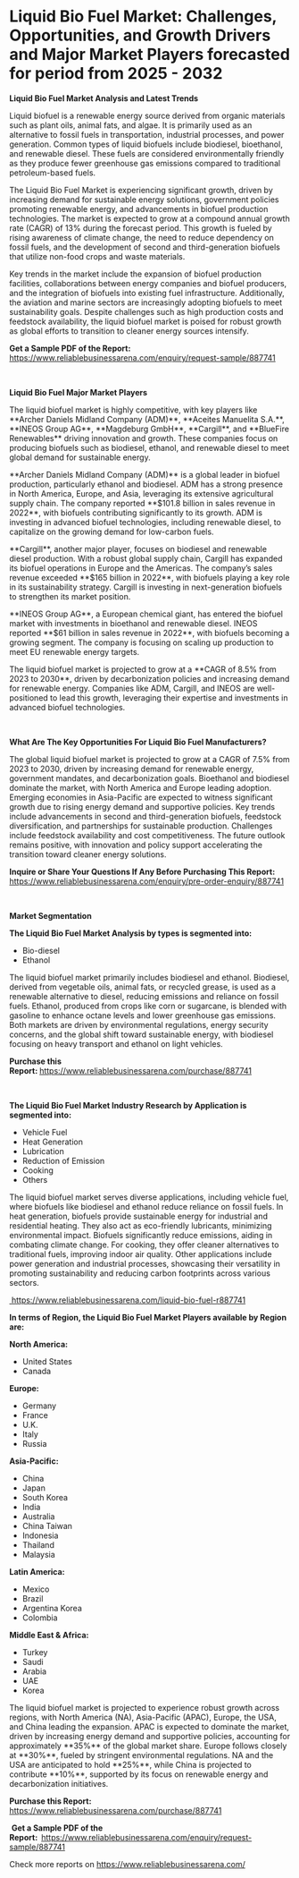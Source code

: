 <p><h1>Liquid Bio Fuel Market: Challenges, Opportunities, and Growth Drivers and Major Market Players forecasted for period from 2025 - 2032</h1></p><p><strong>Liquid Bio Fuel Market Analysis and Latest Trends</strong></p>
<p><p>Liquid biofuel is a renewable energy source derived from organic materials such as plant oils, animal fats, and algae. It is primarily used as an alternative to fossil fuels in transportation, industrial processes, and power generation. Common types of liquid biofuels include biodiesel, bioethanol, and renewable diesel. These fuels are considered environmentally friendly as they produce fewer greenhouse gas emissions compared to traditional petroleum-based fuels.</p><p>The Liquid Bio Fuel Market is experiencing significant growth, driven by increasing demand for sustainable energy solutions, government policies promoting renewable energy, and advancements in biofuel production technologies. The market is expected to grow at a compound annual growth rate (CAGR) of 13% during the forecast period. This growth is fueled by rising awareness of climate change, the need to reduce dependency on fossil fuels, and the development of second and third-generation biofuels that utilize non-food crops and waste materials.</p><p>Key trends in the market include the expansion of biofuel production facilities, collaborations between energy companies and biofuel producers, and the integration of biofuels into existing fuel infrastructure. Additionally, the aviation and marine sectors are increasingly adopting biofuels to meet sustainability goals. Despite challenges such as high production costs and feedstock availability, the liquid biofuel market is poised for robust growth as global efforts to transition to cleaner energy sources intensify.</p></p>
<p><strong>Get a Sample PDF of the Report:&nbsp;</strong> <a href="https://www.reliablebusinessarena.com/enquiry/request-sample/887741?utm_campaign=2041&utm_medium=2&utm_source=Github&utm_content=ia&utm_term=26012025&utm_id=liquid-bio-fuel">https://www.reliablebusinessarena.com/enquiry/request-sample/887741</a></p>
<p>&nbsp;</p>
<p><strong>Liquid Bio Fuel Major Market Players</strong></p>
<p><p>The liquid biofuel market is highly competitive, with key players like **Archer Daniels Midland Company (ADM)**, **Aceites Manuelita S.A.**, **INEOS Group AG**, **Magdeburg GmbH**, **Cargill**, and **BlueFire Renewables** driving innovation and growth. These companies focus on producing biofuels such as biodiesel, ethanol, and renewable diesel to meet global demand for sustainable energy.</p><p>**Archer Daniels Midland Company (ADM)** is a global leader in biofuel production, particularly ethanol and biodiesel. ADM has a strong presence in North America, Europe, and Asia, leveraging its extensive agricultural supply chain. The company reported **$101.8 billion in sales revenue in 2022**, with biofuels contributing significantly to its growth. ADM is investing in advanced biofuel technologies, including renewable diesel, to capitalize on the growing demand for low-carbon fuels.</p><p>**Cargill**, another major player, focuses on biodiesel and renewable diesel production. With a robust global supply chain, Cargill has expanded its biofuel operations in Europe and the Americas. The company’s sales revenue exceeded **$165 billion in 2022**, with biofuels playing a key role in its sustainability strategy. Cargill is investing in next-generation biofuels to strengthen its market position.</p><p>**INEOS Group AG**, a European chemical giant, has entered the biofuel market with investments in bioethanol and renewable diesel. INEOS reported **$61 billion in sales revenue in 2022**, with biofuels becoming a growing segment. The company is focusing on scaling up production to meet EU renewable energy targets.</p><p>The liquid biofuel market is projected to grow at a **CAGR of 8.5% from 2023 to 2030**, driven by decarbonization policies and increasing demand for renewable energy. Companies like ADM, Cargill, and INEOS are well-positioned to lead this growth, leveraging their expertise and investments in advanced biofuel technologies.</p></p>
<p>&nbsp;</p>
<p><strong>What Are The Key Opportunities For Liquid Bio Fuel Manufacturers?</strong></p>
<p><p>The global liquid biofuel market is projected to grow at a CAGR of 7.5% from 2023 to 2030, driven by increasing demand for renewable energy, government mandates, and decarbonization goals. Bioethanol and biodiesel dominate the market, with North America and Europe leading adoption. Emerging economies in Asia-Pacific are expected to witness significant growth due to rising energy demand and supportive policies. Key trends include advancements in second and third-generation biofuels, feedstock diversification, and partnerships for sustainable production. Challenges include feedstock availability and cost competitiveness. The future outlook remains positive, with innovation and policy support accelerating the transition toward cleaner energy solutions.</p></p>
<p><strong>Inquire or Share Your Questions If Any Before Purchasing This Report:</strong> <a href="https://www.reliablebusinessarena.com/enquiry/pre-order-enquiry/887741?utm_campaign=2041&utm_medium=2&utm_source=Github&utm_content=ia&utm_term=26012025&utm_id=liquid-bio-fuel">https://www.reliablebusinessarena.com/enquiry/pre-order-enquiry/887741</a></p>
<p>&nbsp;</p>
<p><strong>Market Segmentation</strong></p>
<p><strong>The Liquid Bio Fuel Market Analysis by types is segmented into:</strong></p>
<p><ul><li>Bio-diesel</li><li>Ethanol</li></ul></p>
<p><p>The liquid biofuel market primarily includes biodiesel and ethanol. Biodiesel, derived from vegetable oils, animal fats, or recycled grease, is used as a renewable alternative to diesel, reducing emissions and reliance on fossil fuels. Ethanol, produced from crops like corn or sugarcane, is blended with gasoline to enhance octane levels and lower greenhouse gas emissions. Both markets are driven by environmental regulations, energy security concerns, and the global shift toward sustainable energy, with biodiesel focusing on heavy transport and ethanol on light vehicles.</p></p>
<p><strong>Purchase this Report:&nbsp;</strong><a href="https://www.reliablebusinessarena.com/purchase/887741?utm_campaign=2041&utm_medium=2&utm_source=Github&utm_content=ia&utm_term=26012025&utm_id=liquid-bio-fuel">https://www.reliablebusinessarena.com/purchase/887741</a></p>
<p>&nbsp;</p>
<p><strong>The Liquid Bio Fuel Market Industry Research by Application is segmented into:</strong></p>
<p><ul><li>Vehicle Fuel</li><li>Heat Generation</li><li>Lubrication</li><li>Reduction of Emission</li><li>Cooking</li><li>Others</li></ul></p>
<p><p>The liquid biofuel market serves diverse applications, including vehicle fuel, where biofuels like biodiesel and ethanol reduce reliance on fossil fuels. In heat generation, biofuels provide sustainable energy for industrial and residential heating. They also act as eco-friendly lubricants, minimizing environmental impact. Biofuels significantly reduce emissions, aiding in combating climate change. For cooking, they offer cleaner alternatives to traditional fuels, improving indoor air quality. Other applications include power generation and industrial processes, showcasing their versatility in promoting sustainability and reducing carbon footprints across various sectors.</p></p>
<p><a href="https://www.reliablebusinessarena.com/liquid-bio-fuel-r887741?utm_campaign=2041&utm_medium=2&utm_source=Github&utm_content=ia&utm_term=26012025&utm_id=liquid-bio-fuel">&nbsp;https://www.reliablebusinessarena.com/liquid-bio-fuel-r887741</a></p>
<p><strong>In terms of Region, the Liquid Bio Fuel Market Players available by Region are:</strong></p>
<p>
    <p> <strong> North America: </strong>
        <ul>
            <li>United States</li>
            <li>Canada</li>
        </ul>
        </p> 
    <p> <strong> Europe: </strong>
        <ul>
            <li>Germany</li>
            <li>France</li>
            <li>U.K.</li>
            <li>Italy</li>
            <li>Russia</li>
        </ul>
        </p> 
    <p> <strong> Asia-Pacific: </strong>
        <ul>
            <li>China</li>
            <li>Japan</li>
            <li>South Korea</li>
            <li>India</li>
            <li>Australia</li>
            <li>China Taiwan</li>
            <li>Indonesia</li>
            <li>Thailand</li>
            <li>Malaysia</li>
        </ul>
        </p> 
    <p> <strong> Latin America: </strong>
        <ul>
            <li>Mexico</li>
            <li>Brazil</li>
            <li>Argentina Korea</li>
            <li>Colombia</li>
        </ul>
        </p> 
    <p> <strong> Middle East & Africa: </strong>
        <ul>
            <li>Turkey</li>
            <li>Saudi</li>
            <li>Arabia</li>
            <li>UAE</li>
            <li>Korea</li>
        </ul>
    </p>
    </p>
<p><p>The liquid biofuel market is projected to experience robust growth across regions, with North America (NA), Asia-Pacific (APAC), Europe, the USA, and China leading the expansion. APAC is expected to dominate the market, driven by increasing energy demand and supportive policies, accounting for approximately **35%** of the global market share. Europe follows closely at **30%**, fueled by stringent environmental regulations. NA and the USA are anticipated to hold **25%**, while China is projected to contribute **10%**, supported by its focus on renewable energy and decarbonization initiatives.</p></p>
<p><strong>Purchase this Report: </strong><a href="https://www.reliablebusinessarena.com/purchase/887741?utm_campaign=2041&utm_medium=2&utm_source=Github&utm_content=ia&utm_term=26012025&utm_id=liquid-bio-fuel">https://www.reliablebusinessarena.com/purchase/887741</a></p>
<p>&nbsp;<strong>Get a Sample PDF of the Report:&nbsp;&nbsp;</strong><a href="https://www.reliablebusinessarena.com/enquiry/request-sample/887741?utm_campaign=2041&utm_medium=2&utm_source=Github&utm_content=ia&utm_term=26012025&utm_id=liquid-bio-fuel">https://www.reliablebusinessarena.com/enquiry/request-sample/887741</a></p>
<p><strong></strong></p>
<p>Check more reports on <a href="https://www.reliablebusinessarena.com/?utm_campaign=2041&utm_medium=2&utm_source=Github&utm_content=ia&utm_term=26012025&utm_id=liquid-bio-fuel">https://www.reliablebusinessarena.com/</a></p>